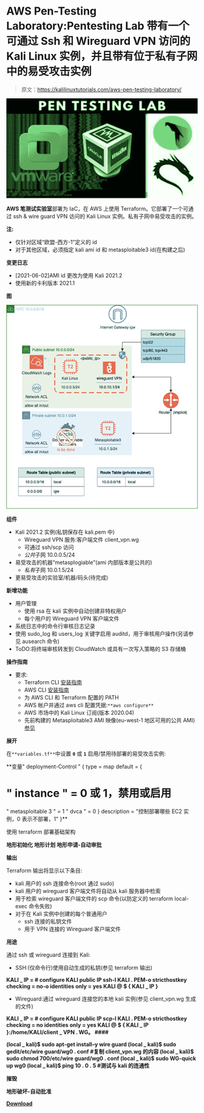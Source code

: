 # AWS Pen-Testing Laboratory:Pentesting Lab 带有一个可通过 Ssh 和 Wireguard VPN 访问的 Kali Linux 实例，并且带有位于私有子网中的易受攻击实例

> 原文：<https://kalilinuxtutorials.com/aws-pen-testing-laboratory/>

[![AWS Pen-Testing Laboratory : Pentesting Lab With A Kali Linux Instance Accessible Via Ssh And Wireguard VPN And With Vulnerable Instances In A Private Subnet](img/b6c699b812e3c509e609ba485f442b27.png "AWS Pen-Testing Laboratory : Pentesting Lab With A Kali Linux Instance Accessible Via Ssh And Wireguard VPN And With Vulnerable Instances In A Private Subnet")](https://1.bp.blogspot.com/-5pWbIOfhPMY/YN_xJkjmsCI/AAAAAAAAJy8/wJesKZovU3gsE8baK5IYbdqfCmRRU16PwCLcBGAsYHQ/s728/download.png)

**AWS 笔测试实验室**部署为 IaC，在 AWS 上使用 Terraform。它部署了一个可通过 ssh & wire guard VPN 访问的 Kali Linux 实例。私有子网中易受攻击的实例。

**注:**

*   仅针对区域“欧盟-西方-1”定义的 id
*   对于其他区域，必须指定 kali ami id 和 metasploitable3 id(在构建之后)

**变更日志**

*   [2021-06-02]AMI id 更改为使用 Kali 2021.2
*   使用新的卡利版本 2021.1

**图**

![](img/4bedb07aeca3f2038647bf84df6664b1.png)

**组件**

*   Kali 2021.2 实例(私钥保存在 kali.pem 中)
    *   Wireguard VPN 服务:客户端文件 client_vpn.wg
    *   可通过 ssh/scp 访问
    *   *公共*子网 10.0.0.5/24
*   易受攻击的机器“metasplogiable”(ami 内部版本是公共的)
    *   *私有*子网 10.0.1.5/24
*   更易受攻击的实验室/机器/码头(待完成)

**新增功能**

*   用户管理
    *   使用 rsa 在 kali 实例中自动创建非特权用户
    *   每个用户的 Wireguard VPN 客户端文件
*   系统日志中的命令行审核日志记录
*   使用 sudo_log 和 users_log 关键字启用 auditd，用于审核用户操作(另请参见 ausearch 命令)
*   ToDO:将终端审核转发到 CloudWatch 或具有一次写入策略的 S3 存储桶

**操作指南**

*   要求:
    *   Terraform CLI [安装指南](https://learn.hashicorp.com/terraform/getting-started/install.html)
    *   AWS CLI [安装指南](https://docs.aws.amazon.com/cli/latest/userguide/cli-chap-install.html)
    *   为 AWS CLI 和 Terraform 配置的 PATH
    *   AWS 帐户并通过 aws cli 配置凭据:`**aws configure**`
    *   AWS 市场中的 Kali Linux 订阅(版本 2020.04)
    *   先前构建的 Metasploitable3 AMI 映像(eu-west-1 地区可用的公共 AMI)[参见](https://github.com/juanjoSanz/aws-pentesting-lab/blob/main/metasploitable3)

**展开**

在`**variables.tf**`中设置 **`0`** 或 **`1`** 启用/禁用待部署的易受攻击实例:

**变量" deployment-Control " {
type = map
default = {
# " instance " = 0 或 1，禁用或启用
" metasploitable 3 " = 1
" dvca " = 0
}
description = "控制部署哪些 EC2 实例，0 表示不部署，1"
}**

使用 terraform 部署基础架构

**地形初始化
地形计划
地形申请-自动审批**

**输出**

Terraform 输出将显示以下条目:

*   kali 用户的 ssh 连接命令(root 通过 sudo)
*   kali 用户的 wireguard 客户端文件将自动从 kali 服务器中检索
*   用于检索 wireguard 客户端文件的 scp 命令(以防定义的 terraform local-exec 命令失败)
*   对于在 Kali 实例中创建的每个普通用户
    *   ssh 连接的私钥文件
    *   用于 VPN 连接的 Wireguard 客户端文件

**用途**

通过 ssh 或 wireguard 连接到 Kali:

*   SSH:(仅命令行)使用自动生成的私钥(参见 terraform 输出)

**KALI _ IP = # configure KALI public IP
ssh-I KALI . PEM-o stricthostkey checking = no-o identities only = yes KALI @ $ { KALI _ IP }**

*   Wireguard:通过 wireguard 连接您的本地 kali 实例(参见 client_vpn.wg 生成的文件)

**KALI _ IP = # configure KALI public IP
scp-I KALI . PEM-o stricthostkey checking = no identities only = yes KALI @ $ { KALI _ IP }:/home/KALI/client _ VPN . WG。
####**

**(local _ kali)$ sudo apt-get install–y wire guard
(local _ kali)$ sudo gedit/etc/wire guard/wg0 . conf #复制 client_vpn.wg 的内容
(local _ kali)$ sudo chmod 700/etc/wire guard/wg0 . conf
(local _ kali)$ sudo WG-quick up wg0
(local _ kali)$ ping 10 . 0 . 5 #测试与 kali 的连通性**

**摧毁**

**地形破坏-自动批准**

[**Download**](https://github.com/juanjoSanz/aws-pentesting-lab)